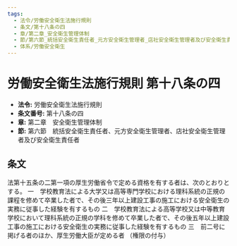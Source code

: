 ```yaml
---
tags:
  - 法令/労働安全衛生法施行規則
  - 条文/第十八条の四
  - 章/第二章_安全衛生管理体制
  - 節/第六節_統括安全衛生責任者_元方安全衛生管理者_店社安全衛生管理者及び安全衛生責任者
  - 体系/労働安全衛生
---
```

# 労働安全衛生法施行規則 第十八条の四

- **法令:** 労働安全衛生法施行規則
- **条文番号:** 第十八条の四
- **章:** 第二章　安全衛生管理体制
- **節:** 第六節　統括安全衛生責任者、元方安全衛生管理者、店社安全衛生管理者及び安全衛生責任者

## 条文
法第十五条の二第一項の厚生労働省令で定める資格を有する者は、次のとおりとする。
一　学校教育法による大学又は高等専門学校における理科系統の正規の課程を修めて卒業した者で、その後三年以上建設工事の施工における安全衛生の実務に従事した経験を有するもの
二　学校教育法による高等学校又は中等教育学校において理科系統の正規の学科を修めて卒業した者で、その後五年以上建設工事の施工における安全衛生の実務に従事した経験を有するもの
三　前二号に掲げる者のほか、厚生労働大臣が定める者
（権限の付与）

